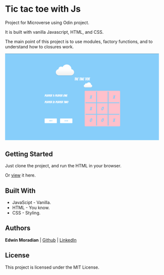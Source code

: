 # Tic tac toe with Js

Project for Microverse using Odin project. 

It is built with vanilla Javascript, HTML, and CSS.

The main point of this project is to use modules, factory functions, and to understand how to closures work.

![tictactoe](./assets/images/screenshots/tictactoejs.png)

## Getting Started

Just clone the project, and run the HTML in your browser.

Or [view](https://raw.githack.com/edwinmoradian90/tic-tac-toe_js/game-features/index.html) it here.

## Built With

* JavaScipt - Vanilla.
* HTML - You know.
* CSS - Styling.


## Authors

**Edwin Moradian**  | [Github](https://github.com/edwinmoradian90) | [LinkedIn](https://linkedin.com/in/edwin-moradian)

## License

This project is licensed under the MIT License.

